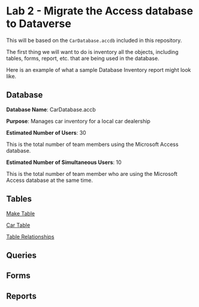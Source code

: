 # Lab 2 - Migrate the Access database to Dataverse

This will be based on the `CarDatabase.accdb` included in this repository.

The first thing we will want to do is inventory all the objects, including tables, forms, report, etc. that are being used in the database.

Here is an example of what a sample Database Inventory report might look like.

## Database

**Database Name**: CarDatabase.accb

**Purpose**: Manages car inventory for a local car dealership

**Estimated Number of Users**: 30

This is the total number of team members using the Microsoft Access database.

**Estimated Number of Simultaneous Users**: 10

This is the total number of team member who are using the Microsoft Access database at the same time.

## Tables

[Make Table](Database-Table-MakeTable.md)

[Car Table](Database-Table-CarTable.md)

[Table Relationships](Database-Table-TableRelationships.md)

## Queries

## Forms

## Reports
